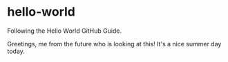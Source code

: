 # hello-world
Following the Hello World GitHub Guide.

Greetings, me from the future who is looking at this! It's a nice summer day today.
